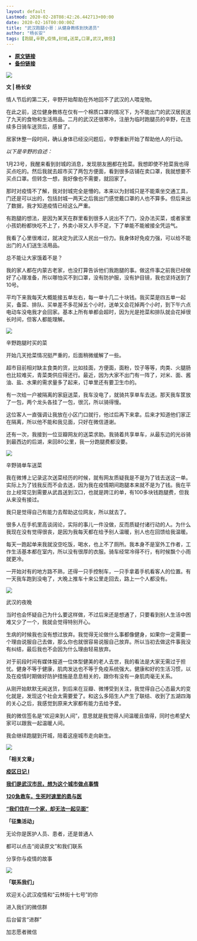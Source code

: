 ```yaml
---
layout: default
Lastmod: 2020-02-28T08:42:26.442713+00:00
date: 2020-02-16T00:00:00Z
title: "武汉跑腿小哥：从健身教练到快递员"
author: "杨长安"
tags: [跑腿,辛野,疫情,封城,送菜,口罩,武汉,微信]
---
```


* [**原文链接**](http://mp.weixin.qq.com/s?__biz=MzIwMDE0MTY2Nw==&mid=2247483895&idx=1&sn=a1f3cae24b0aef61a4b9aca3a54f5f44&chksm=9680fffba1f776ed31a1be733e9cc413c5c7318dae6a60b40ed367cbd619dd7712dad5addcf7#rd)
* [**备份链接**](http://archive.ph/8bPM1)


  

![](/images/post/c4550cf50a36108ce471c5ccc25dc596.jpg)

  

**文 | 杨长安**

  

  

情人节后的第二天，辛野开始帮助在外地回不了武汉的人喂宠物。

在此之前，这位健身教练在仅有一个棉质口罩的情况下，为不能出门的武汉居民送了九天的食物和生活用品。二月的武汉还很寒冷，注册为临时跑腿员的辛野，在连续多日骑车送货后，感冒了。

居家休整一段时间，确认身体已经没问题后，辛野重新开始了帮助他人的行动。

_以下是辛野的自述：_

1月23号，我醒来看到封城的消息，发现朋友圈都在抢菜。我想即使不抢菜我也得买点吃的。然后我就去超市买了两包方便面，看到很多店铺在卖口罩，我就想要不买点口罩。但转念一想，我好像也不需要，就回家了。

那时对疫情不了解，我对封城完全是懵的。本来以为封城只是不能乘坐交通工具，门还是可以出的，包括封城一两天之后我出门感觉戴口罩的人也不算多。但后来出了数据，我才知道疫情已经这么严重。

有跑腿的想法，是因为某天在群里看到很多人说出不了门，没办法买菜，或者家里小孩奶粉都快吃不上了，外卖小哥又人手不足，下了单能不能被接全凭运气。

我看了心里很难过，就决定为武汉人民出一份力。我身体好免疫力强，可以给不能出门的人们送生活用品。

  

总不能让大家饿着不是？

我的家人都在内蒙古老家，也没打算告诉他们我跑腿的事。做这件事之前我已经做好了心理准备，所以哪怕买不到口罩，没有防护服，没有护目镜，我也坚持送到了10号。

平均下来我每天大概能接五单左右，每一单十几二十块钱。我买菜是四五单一起买，备菜、排队、买单差不多花掉五个小时，送单又会花掉两个小时，到下午六点电动车没电我才会回家。基本上所有单都会超时，因为光是抢菜和排队就会花掉很长时间，但客人都能理解。

  

![](/images/post/a4e9dbe306c2d35f4daa4817ec6ced05.jpg)

辛野跑腿时买的菜

  

开始几天抢菜情况挺严重的，后面稍微缓解了一些。

  

超市目前相对缺主食类的货，比如挂面，方便面，面粉，饺子等等，肉类、火腿肠也比较难买，青菜类供应得还行。最近，因为大家不出门有一阵了，对米、面、酱油、盐、水果的需求量多了起来，订单里还有要卫生巾的。  

  

有一次给一户被隔离的家庭送菜，我车没电了，就骑共享单车去送。那天我车筐放了一包，两个龙头各挂了一包，很沉，所以骑得慢。

  

这位客人一直强调让我放在小区门口就行，他过后再下来拿。后来才知道他们家正在隔离，所以他不能和我见面，只好在微信道谢。  

  

还有一次，我接到一位豆瓣网友的送菜求助。我骑着共享单车，从最东边的光谷骑到最西边的后湖，来回80公里，我一分跑腿费都没要。  

  

![](/images/post/393ec76040fdbdd2fc3366d6226dce13.jpg)

辛野骑单车送菜

  

我在微博上记录这次送菜经历的时候，就有网友质疑我是不是为了钱去送这一单。实际上为了钱我反而不会去送，因为我在疫情期间跑腿本来就不是为了钱。我在平台上经常见到需要从武昌送到汉口，也就是跨江的单，有100多块钱跑腿费，但我从来没有接过。

  

我只是觉得自己有能力去帮助这位网友，所以就去了。

  

很多人在手机里高谈阔论，实际的事儿一件没做，反而质疑付诸行动的人。为什么我现在没有觉得很丧，是因为我每天都在给予别人温暖，别人也在回馈给我温暖。

  

每天一跑起单来我就没空吃饭，喝水，也上不了厕所。我本身不是室外工作者，工作生活基本都在室内，所以没有很厚的衣服。骑车经常冷得不行，有时候飘个小雨就更冷。

  

一开始对有的地方路不熟，还得一只手控制车，一只手拿着手机看客人的位置。有一天我车跑到没电了，大晚上推车十来公里走回去，路上一个人都没有。

  

![](/images/post/a2baf6eaae586598a455ea93d8359a29.jpg)

武汉的夜晚  

  

当时也会怀疑自己为什么要这样做，不过后来还是想通了，只要看到别人生活中困难又少了一个，我就会觉得特别开心。  

  

生病的时候我也没有想过放弃。我觉得无论做什么事都像健身，如果你一定需要一个理由说服自己去做，那么你也就很容易说服自己放弃。所以当初去做这件事我没有纠结，最后我也不会因为什么理由轻易放弃。

  

对于前段时间有媒体报道一位体型健美的老人去世，我的看法是大家无需过于担忧。健身不等于健康，肌肉发达也不等于免疫系统强大。健康和好的生活习惯，以及在疫情时期做好防护措施是息息相关的，跟你有没有一身肌肉毫无关系。  

  

从刚开始默默无闻送货，到后来在豆瓣、微博受到关注，我觉得自己心态最大的变化就是，发现这个社会太需要爱了。和这么多陌生人产生了联结、收到了五湖四海的关心之后，我感觉到原来大家都有能力去给予爱。  

  

我的微信签名是“欢迎来到人间”，意思就是我觉得人间温暖且值得，同时也希望大家可以跟我一起温暖人间。  

  

我会继续跑腿到开城，陪着这座城市走向新生。  

  

![](/images/post/926c91d623c293d9d79f5a7ad63c8f99.jpg)

  

  

  

  

  

**「相关文章」**  

  

**[疫区日记 I](http://mp.weixin.qq.com/s?__biz=MzIwMDE0MTY2Nw==&mid=2247483857&idx=1&sn=79404ff08a7cf8eaee90b10b64506b81&chksm=9680ffdda1f776cbb548e8b8851e9eadcd7f8b07fca6f300187c33d965552e00e8882865b243&scene=21#wechat_redirect)**

**[我们是武汉市民，想为这个城市做点事情](http://mp.weixin.qq.com/s?__biz=MzIwMDE0MTY2Nw==&mid=2247483838&idx=1&sn=d828a2d2db986e4093da5a73be100981&chksm=9680ffb2a1f776a4a328b08c617b7c223cf1828e48c406f683b62d28d872452dd64e0759e615&scene=21#wechat_redirect)**

**[120急救车，生死时速里的患与医](http://mp.weixin.qq.com/s?__biz=MzIwMDE0MTY2Nw==&mid=2247483815&idx=1&sn=8cdc2c8b0cec4e88367c0a42138ba0d9&chksm=9680ffaba1f776bd2e0af000c39bf877fc9b430d6ce5dc29045f665918b17a847ab81cc86451&scene=21#wechat_redirect)**

[**“我们住在一个家，却无法一起见面”**](http://mp.weixin.qq.com/s?__biz=MzIwMDE0MTY2Nw==&mid=2247483796&idx=1&sn=f7b78824eadac66b52417f49f5ba9445&chksm=9680ff98a1f7768ed1f3a763ab11b2d45e981658e8b7bbc6fa9dafe3e20b3a0b96f9a690bf6d&scene=21#wechat_redirect)

  

**「征集活动」**

无论你是医护人员、患者，还是普通人  

都可以点击“阅读原文”和我们联系

分享你与疫情的故事

  

![](/images/post/3a42482b695ccdea6e871da8962b0605.jpg)

  

  

**「联系我们」**

欢迎关心武汉疫情和“云林街十七号”的你

进入我们的微信群

后台留言“进群”

加志愿者微信

